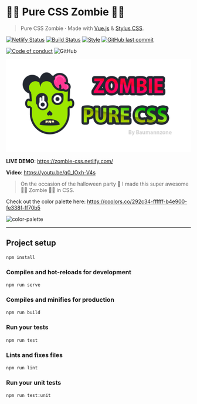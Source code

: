 # 🧟‍♀️ Pure CSS Zombie 🧟‍♂️

> Pure CSS Zombie · Made with [Vue.js](https://vuejs.org/) & [Stylus CSS](http://stylus-lang.com/). 

[![Netlify Status](https://api.netlify.com/api/v1/badges/62cc51b5-8ff4-4864-a1c1-79640db48a50/deploy-status)](https://app.netlify.com/sites/zombie-css/deploys)
[![Build Status](https://github.com/baumannzone/zombie-css/workflows/Node%20CI/badge.svg)](https://github.com/baumannzone/zombie-css/actions)
[![Style](https://img.shields.io/badge/code%20style-standard-brightgreen)](https://img.shields.io/badge/code%20style-standard-brightgreen?style=flat-square)
[![GitHub last commit](https://img.shields.io/github/last-commit/baumannzone/zombie-css)](https://github.com/baumannzone/zombie-css/commits/master)

[![Code of conduct](https://img.shields.io/badge/code%20of-conduct-ff69b4.svg)](https://github.com/baumannzone/zombie-css/blob/master/CODE_OF_CONDUCT.md)
![GitHub](https://img.shields.io/github/license/baumannzone/zombie-css?color=blue)

![MainImage](./src/assets/img/main.png)

**LIVE DEMO**: https://zombie-css.netlify.com/

**Video**: https://youtu.be/q0_IOxh-V4s

> On the occasion of the halloween party 🎃 I made this super awesome 🧟‍♀️ Zombie 🧟‍♂️ in CSS.

Check out the color palette here: https://coolors.co/292c34-ffffff-b4e900-fe338f-ff70b5

![color-palette](https://coolors.co/export/png/292c34-ffffff-b4e900-fe338f-ff70b5)

---

## Project setup
```
npm install
```

### Compiles and hot-reloads for development
```
npm run serve
```

### Compiles and minifies for production
```
npm run build
```

### Run your tests
```
npm run test
```

### Lints and fixes files
```
npm run lint
```

### Run your unit tests
```
npm run test:unit
```
